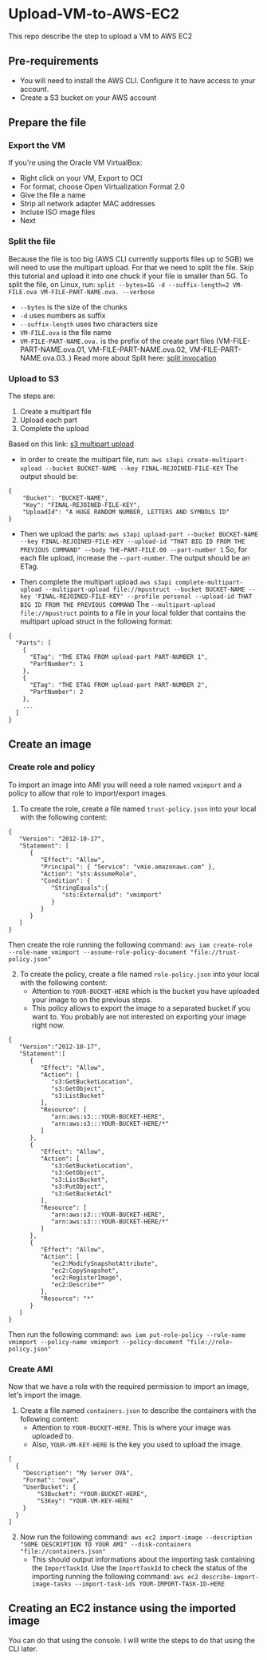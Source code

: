 # Upload-VM-to-AWS-EC2
This repo describe the step to upload a VM to AWS EC2

## Pre-requirements
* You will need to install the AWS CLI. Configure it to have access to your account.
* Create a S3 bucket on your AWS account

## Prepare the file
### Export the VM
 If you're using the Oracle VM VirtualBox:
 * Right click on your VM, Export to OCI
 * For format, choose Open Virtualization Format 2.0
 * Give the file a name
 * Strip all network adapter MAC addresses
 * Incluse ISO image files
 * Next

### Split the file
Because the file is too big (AWS CLI currently supports files up to 5GB) we will need to use the multipart upload. For that we need to split the file. Skip this tutorial and upload it into one chuck if your file is smaller than 5G.
To split the file, on Linux, run:
`split --bytes=1G -d --suffix-length=2 VM-FILE.ova VM-FILE-PART-NAME.ova. --verbose`
* `--bytes` is the size of the chunks
* `-d` uses numbers as suffix
*  `--suffix-length` uses two characters size
*  `VM-FILE.ova` is the file name
*  `VM-FILE-PART-NAME.ova.` is the prefix of the create part files (VM-FILE-PART-NAME.ova.01, VM-FILE-PART-NAME.ova.02, VM-FILE-PART-NAME.ova.03..)
Read more about Split here: [split invocation]

### Upload to S3
The steps are:
1. Create a multipart file
2. Upload each part
3. Complete the upload

Based on this link: [s3 multipart upload]

* In order to create the multipart file, run:
`aws s3api create-multipart-upload --bucket BUCKET-NAME --key FINAL-REJOINED-FILE-KEY`
The output should be:
```
{
    "Bucket": "BUCKET-NAME",
    "Key": "FINAL-REJOINED-FILE-KEY",
    "UploadId": "A HUGE RANDOM NUMBER, LETTERS AND SYMBOLS ID"
}
```

* Then we upload the parts:
`aws s3api upload-part --bucket BUCKET-NAME --key FINAL-REJOINED-FILE-KEY --upload-id "THAT BIG ID FROM THE PREVIOUS COMMAND" --body THE-PART-FILE.00 --part-number 1`
So, for each file upload, increase the `--part-number`.
The output should be an ETag.

* Then complete the multipart upload
`aws s3api complete-multipart-upload --multipart-upload file://mpustruct --bucket BUCKET-NAME --key 'FINAL-REJOINED-FILE-KEY' --profile personal --upload-id THAT BIG ID FROM THE PREVIOUS COMMAND`
The `--multipart-upload file://mpustruct` points to a file in your local folder that contains the multipart upload struct in the following format:
```
{
  "Parts": [
    {
      "ETag": "THE ETAG FROM upload-part PART-NUMBER 1",
      "PartNumber": 1
    },
    {
      "ETag": "THE ETAG FROM upload-part PART-NUMBER 2",
      "PartNumber": 2
    },
    ...
  ]
}
```

## Create an image
### Create role and policy
To import an image into AMI you will need a role named `vmimport` and a policy to allow that role to import/export images.

1. To create the role, create a file named `trust-policy.json` into your local with the following content:
```
{
   "Version": "2012-10-17",
   "Statement": [
      {
         "Effect": "Allow",
         "Principal": { "Service": "vmie.amazonaws.com" },
         "Action": "sts:AssumeRole",
         "Condition": {
            "StringEquals":{
               "sts:Externalid": "vmimport"
            }
         }
      }
   ]
}
```
Then create the role running the following command:
`aws iam create-role --role-name vmimport --assume-role-policy-document "file://trust-policy.json"`

2. To create the policy, create a file named `role-policy.json` into your local with the following content:
   * Attention to `YOUR-BUCKET-HERE` which is the bucket you have uploaded your image to on the previous steps.
   * This policy allows to export the image to a separated bucket if you want to. You probably are not interested on exporting your image right now.
```
{
   "Version":"2012-10-17",
   "Statement":[
      {
         "Effect": "Allow",
         "Action": [
            "s3:GetBucketLocation",
            "s3:GetObject",
            "s3:ListBucket" 
         ],
         "Resource": [
            "arn:aws:s3:::YOUR-BUCKET-HERE",
            "arn:aws:s3:::YOUR-BUCKET-HERE/*"
         ]
      },
      {
         "Effect": "Allow",
         "Action": [
            "s3:GetBucketLocation",
            "s3:GetObject",
            "s3:ListBucket",
            "s3:PutObject",
            "s3:GetBucketAcl"
         ],
         "Resource": [
            "arn:aws:s3:::YOUR-BUCKET-HERE",
            "arn:aws:s3:::YOUR-BUCKET-HERE/*"
         ]
      },
      {
         "Effect": "Allow",
         "Action": [
            "ec2:ModifySnapshotAttribute",
            "ec2:CopySnapshot",
            "ec2:RegisterImage",
            "ec2:Describe*"
         ],
         "Resource": "*"
      }
   ]
}
```
Then run the following command:
`aws iam put-role-policy --role-name vmimport --policy-name vmimport --policy-document "file://role-policy.json"`

### Create AMI
Now that we have a role with the required permission to import an image, let's import the image.
1. Create a file named `containers.json` to describe the containers with the following content:
   * Attention to `YOUR-BUCKET-HERE`. This is where your image was uploaded to.
   * Also, `YOUR-VM-KEY-HERE` is the key you used to upload the image.
```
[
  {
    "Description": "My Server OVA",
    "Format": "ova",
    "UserBucket": {
        "S3Bucket": "YOUR-BUCKET-HERE",
        "S3Key": "YOUR-VM-KEY-HERE"
    }
  }
]
```

2. Now run the following command:
`aws ec2 import-image --description "SOME DESCRIPTION TO YOUR AMI" --disk-containers "file://containers.json"`
   * This should output informations about the importing task containing the `ImportTaskId`. Use the `ImportTaskId` to check the status of the importing running the following command: `aws ec2 describe-import-image-tasks --import-task-ids YOUR-IMPORT-TASK-ID-HERE`

## Creating an EC2 instance using the imported image
You can do that using the console. I will write the steps to do that using the CLI later.


[split invocation]: https://www.gnu.org/software/coreutils/manual/html_node/split-invocation.html#split-invocation
[s3 multipart upload]: https://aws.amazon.com/blogs/aws/amazon-s3-multipart-upload/
[import-image]: https://docs.aws.amazon.com/vm-import/latest/userguide/vmimport-image-import.html#import-image-prereqs
